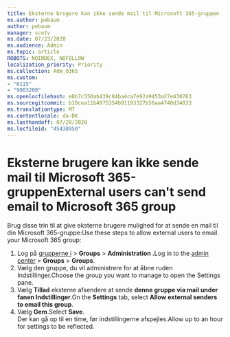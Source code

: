 ```yaml
---
title: Eksterne brugere kan ikke sende mail til Microsoft 365-gruppen
ms.author: pebaum
author: pebaum
manager: scotv
ms.date: 07/23/2020
ms.audience: Admin
ms.topic: article
ROBOTS: NOINDEX, NOFOLLOW
localization_priority: Priority
ms.collection: Adm_O365
ms.custom:
- "6115"
- "9003200"
ms.openlocfilehash: e8b7c550ab439c84ba4ca7e92a9453a27e430763
ms.sourcegitcommit: b10cea11b4975354b91193327b58aa4740d34833
ms.translationtype: MT
ms.contentlocale: da-DK
ms.lasthandoff: 07/28/2020
ms.locfileid: "45438950"
---
```

# <a name="external-users-cant-send-email-to-microsoft-365-group"></a><span data-ttu-id="5961e-102">Eksterne brugere kan ikke sende mail til Microsoft 365-gruppen</span><span class="sxs-lookup"><span data-stu-id="5961e-102">External users can't send email to Microsoft 365 group</span></span>

<span data-ttu-id="5961e-103">Brug disse trin til at give eksterne brugere mulighed for at sende en mail til din Microsoft 365-gruppe:</span><span class="sxs-lookup"><span data-stu-id="5961e-103">Use these steps to allow external users to email your Microsoft 365 group:</span></span>

1. <span data-ttu-id="5961e-104">Log på [grupperne i](https://admin.microsoft.com/)  >  **Groups**  >  **Administration .**</span><span class="sxs-lookup"><span data-stu-id="5961e-104">Log in to the [admin center](https://admin.microsoft.com/) > **Groups** > **Groups**.</span></span>
2. <span data-ttu-id="5961e-105">Vælg den gruppe, du vil administrere for at åbne ruden Indstillinger.</span><span class="sxs-lookup"><span data-stu-id="5961e-105">Choose the group you want to manage to open the Settings pane.</span></span>
3. <span data-ttu-id="5961e-106">Vælg **Tillad** eksterne afsendere at sende **denne gruppe via mail under fanen Indstillinger**.</span><span class="sxs-lookup"><span data-stu-id="5961e-106">On the **Settings** tab, select **Allow external senders to email this group**.</span></span>
4. <span data-ttu-id="5961e-107">Vælg **Gem**.</span><span class="sxs-lookup"><span data-stu-id="5961e-107">Select **Save**.</span></span></br>
    <span data-ttu-id="5961e-108">Der kan gå op til en time, før indstillingerne afspejles.</span><span class="sxs-lookup"><span data-stu-id="5961e-108">Allow up to an hour for settings to be reflected.</span></span> 

